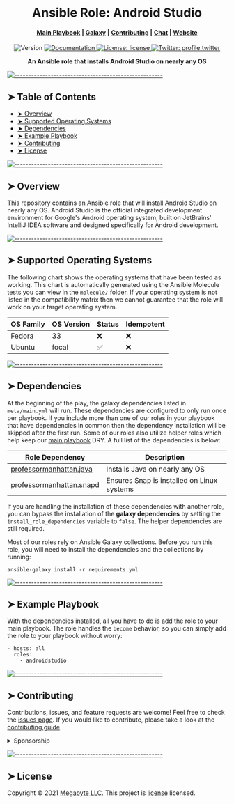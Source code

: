 <!-- ⚠️ This README has been generated from the file(s) "blueprint.md" ⚠️--><h1 align="center">Ansible Role: Android Studio</h1>
<div align="center">
  <h4>
    <a href="repository.playbooks">Main Playbook</a>
    <span> | </span>
    <a href="profile.galaxy/androidstudio">Galaxy</a>
    <span> | </span>
    <a href="repository.group.ansible_roles/androidstudio/-/blob/master/CONTRIBUTING.md">Contributing</a>
    <span> | </span>
    <a href="chat_url">Chat</a>
    <span> | </span>
    <a href="website.homepage">Website</a>
  </h4>
</div>
<p style="text-align:center;">
  <img alt="Version" src="https://img.shields.io/badge/version-0.0.1-blue.svg?cacheSeconds=2592000" />
  <a href="website.documentation/androidstudio" target="_blank">
    <img alt="Documentation" src="https://img.shields.io/badge/documentation-yes-brightgreen.svg" />
  </a>
  <a href="repository.gitlab_ansible_roles_group/androidstudio/-/raw/master/LICENSE" target="_blank">
    <img alt="License: license" src="https://img.shields.io/badge/License-license-yellow.svg" />
  </a>
  <a href="https://twitter.com/profile.twitter" target="_blank">
    <img alt="Twitter: profile.twitter" src="https://img.shields.io/twitter/follow/profile.twitter.svg?style=social" />
  </a>
</p>
<p align="center">
  <b>An Ansible role that installs Android Studio on nearly any OS</b></br>
  <sub><sub>
</p>

[![-----------------------------------------------------](https://raw.githubusercontent.com/andreasbm/readme/master/assets/lines/colored.png)](#table-of-contents)

## ➤ Table of Contents

* [➤ Overview](#-overview)
* [➤ Supported Operating Systems](#-supported-operating-systems)
* [➤ Dependencies](#-dependencies)
* [➤ Example Playbook](#-example-playbook)
* [➤ Contributing](#-contributing)
* [➤ License](#-license)

[![-----------------------------------------------------](https://raw.githubusercontent.com/andreasbm/readme/master/assets/lines/colored.png)](#overview)

## ➤ Overview

This repository contains an Ansible role that will install Android Studio on nearly any OS. Android Studio is the official integrated development environment for Google's Android operating system, built on JetBrains' IntelliJ IDEA software and designed specifically for Android development.

[![-----------------------------------------------------](https://raw.githubusercontent.com/andreasbm/readme/master/assets/lines/colored.png)](#supported-operating-systems)

## ➤ Supported Operating Systems

The following chart shows the operating systems that have been tested as working. This chart is automatically generated using the Ansible Molecule tests you can view in the `molecule/` folder. If your operating system is not listed in the compatibility matrix then we cannot guarantee that the role will work on your target operating system.


| OS Family | OS Version | Status | Idempotent |
|-----------|------------|--------|------------|
| Fedora    | 33         | ❌      | ❌          |
| Ubuntu    | focal      | ✅      | ❌          |


[![-----------------------------------------------------](https://raw.githubusercontent.com/andreasbm/readme/master/assets/lines/colored.png)](#dependencies)

## ➤ Dependencies

 At the beginning of the play, the galaxy dependencies listed in `meta/main.yml` will run. These dependencies are configured to only run once per playbook. If you include more than one of our roles in your playbook that have dependencies in common then the dependency installation will be skipped after the first run. Some of our roles also utilize helper roles which help keep our [main playbook]() DRY. A full list of the dependencies is below:

 
| Role Dependency                                  | Description                                |
|--------------------------------------------------|--------------------------------------------|
| <a href='https://google.com'>professormanhattan.java</a> | Installs Java on nearly any OS             |
| <a href='https://bing.com'>professormanhattan.snapd</a> | Ensures Snap is installed on Linux systems |


If you are handling the installation of these dependencies with another role, you can bypass the installation of the **galaxy dependencies** by setting the `install_role_dependencies` variable to `false`. The helper dependencies are still required.

Most of our roles rely on Ansible Galaxy collections. Before you run this role, you will need to install the dependencies and the collections by running:

```
ansible-galaxy install -r requirements.yml
```


[![-----------------------------------------------------](https://raw.githubusercontent.com/andreasbm/readme/master/assets/lines/colored.png)](#example-playbook)

## ➤ Example Playbook

With the dependencies installed, all you have to do is add the role to your main playbook. The role handles the `become` behavior, so you can simply add the role to your playbook without worry:

```lang-yml
- hosts: all
  roles:
    - androidstudio
```


[![-----------------------------------------------------](https://raw.githubusercontent.com/andreasbm/readme/master/assets/lines/colored.png)](#contributing)

## ➤ Contributing

Contributions, issues, and feature requests are welcome! Feel free to check the [issues page](https://gitlab.com/megabyte-space/ansible-roles/androidstudio/-/issues). If you would like to contribute, please take a look at the [contributing guide](https://gitlab.com/megabyte-space/ansible-roles/androidstudio/-/raw/master/CONTRIBUTING.md).

<details>
<summary>Sponsorship</summary>
<br/>
<blockquote>
I create open source projects out of love. Although I have a job, shelter, and as much fast food as I can handle, it would still be pretty cool to be appreciated by the community for something I have spent a lot of time and money on. Please consider sponsoring me! Maybe I'll be able to quit my job and publish open source full time.

Sincerely,

***Brian Zalewski***
</blockquote>

<a href="https://www.patreon.com/ProfessorManhattan">
  <img src="https://c5.patreon.com/external/logo/become_a_patron_button@2x.png" width="160">
</a>

</details>


[![-----------------------------------------------------](https://raw.githubusercontent.com/andreasbm/readme/master/assets/lines/colored.png)](#license)

## ➤ License

Copyright © 2021 [Megabyte LLC](website.homepage). This project is [license](repository.gitlab_ansible_roles_group/androidstudio/-/raw/master/LICENSE) licensed.